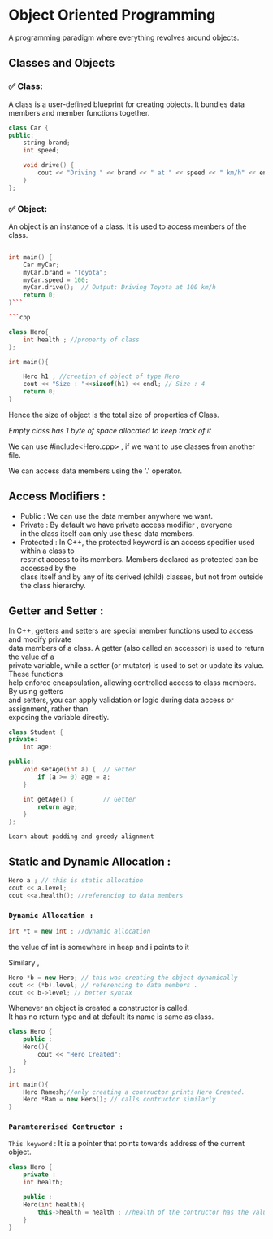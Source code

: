 # Object Oriented Programming

A programming paradigm where everything revolves around objects.<br>

## Classes and Objects


### ✅ Class:
A class is a user-defined blueprint for creating objects. It bundles data members and member functions together.

```cpp
class Car {
public:
    string brand;
    int speed;

    void drive() {
        cout << "Driving " << brand << " at " << speed << " km/h" << endl;
    }
};
```

### ✅ Object:
An object is an instance of a class. It is used to access members of the class.

```cpp

int main() {
    Car myCar;
    myCar.brand = "Toyota";
    myCar.speed = 100;
    myCar.drive();  // Output: Driving Toyota at 100 km/h
    return 0;
}```

```cpp

class Hero{
    int health ; //property of class
};

int main(){

    Hero h1 ; //creation of object of type Hero
    cout << "Size : "<<sizeof(h1) << endl; // Size : 4
    return 0;
}
```
Hence the size of object is the total size of properties of Class.<br>

*Empty class has 1 byte of space allocated to keep track of it* <br>

We can use #include<Hero.cpp> , if we want to use classes from another file.<br>

We can access data members using the '.' operator.

## Access Modifiers : 

 - Public : We can use the data member anywhere we want.
 - Private : By default we have private access modifier ,        everyone <br> in the class itself can only use these data members.
 - Protected : In C++, the protected keyword is an access specifier used within a class to <br>restrict access to its members. Members declared as protected can be accessed by the <br>class itself and by any of its derived (child) classes, but not from outside the class hierarchy.

## Getter and Setter : 

In C++, getters and setters are special member functions used to access and modify private <br>data members of a class. A getter (also called an accessor) is used to return the value of a <br>private variable, while a setter (or mutator) is used to set or update its value. These functions<br> help enforce encapsulation, allowing controlled access to class members. By using getters<br> and setters, you can apply validation or logic during data access or assignment, rather than <br>exposing the variable directly.

```cpp
class Student {
private:
    int age;

public:
    void setAge(int a) {  // Setter
        if (a >= 0) age = a;
    }

    int getAge() {        // Getter
        return age;
    }
};

```

` Learn about padding and greedy alignment `

## Static and Dynamic Allocation : 

```cpp
Hero a ; // this is static allocation
cout << a.level;
cout <<a.health(); //referencing to data members
```
### `Dynamic Allocation : `
```cpp
int *t = new int ; //dynamic allocation
```
the value of int is somewhere in heap and i points to it<br>

Similary ,
```cpp
Hero *b = new Hero; // this was creating the object dynamically
cout << (*b).level; // referencing to data members .
cout << b->level; // better syntax
```

Whenever an object is created a constructor is called.<br>
It has no return type and at default its name is same as class.<br>

```cpp
class Hero {
    public : 
    Hero(){
        cout << "Hero Created";
    }
};

int main(){
    Hero Ramesh;//only creating a contructor prints Hero Created.
    Hero *Ram = new Hero(); // calls contructor similarly
}
```

### `Paramtererised Contructor : `

`This keyword` : It is a pointer that points towards address of the current object.

```cpp
class Hero {
    private : 
    int health;

    public : 
    Hero(int health){
        this->health = health ; //health of the contructor has the value of object's health now.
    }
}

